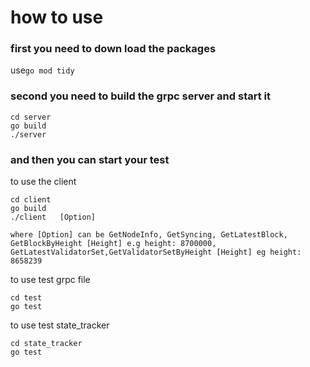 # how to use 
### first you need to down load the packages
use```go mod tidy``` 

### second you need to build the grpc server and start it
```
cd server
go build
./server
```

### and then you can start your test
to use the client
```
cd client
go build
./client   [Option] 

where [Option] can be GetNodeInfo, GetSyncing, GetLatestBlock, GetBlockByHeight [Height] e.g height: 8700000, GetLatestValidatorSet,GetValidatorSetByHeight [Height] eg height: 8658239
```
to use test grpc file
```
cd test
go test
```
to use test state_tracker
```
cd state_tracker
go test
```


